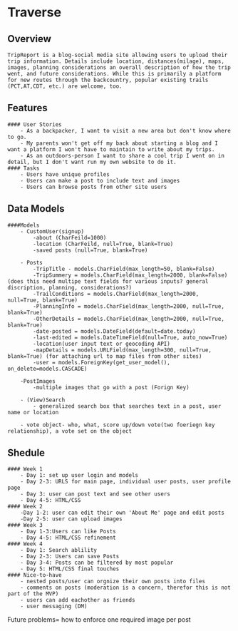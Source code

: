 # Traverse

## Overview
    TripReport is a blog-social media site allowing users to upload their trip information. Details include location, distances(milage), maps, images, planning considerations an overall description of how the trip went, and future considerations. While this is primarily a platform for new routes through the backcountry, popular existing trails (PCT,AT,CDT, etc.) are welcome, too. 

## Features
    #### User Stories
        - As a backpacker, I want to visit a new area but don't know where to go.
        - My parents won't get off my back about starting a blog and I want a platform I won't have to maintain to write about my trips.
        - As an outdoors-person I want to share a cool trip I went on in detail, but I don't want run my own website to do it. 
    #### Tasks
        - Users have unique profiles
        - Users can make a post to include text and images
        - Users can browse posts from other site users
## Data Models
    ####Models
        - CustomUser(signup)
            -about (CharFeild=1000)
            -location (CharFeild, null=True, blank=True)
            -saved posts (null=True, blank=True)

        - Posts
            -TripTitle - models.CharField(max_length=50, blank=False) 
            -TripSummery = models.CharField(max_length=2000, blank=False) (does this need multipe text fields for various inputs? general discription, planning, considerations?)
            -TrailConditions = models.CharField(max_length=2000, null=True, blank=True)
            -PlanningInfo = models.CharField(max_length=2000, null=True, blank=True)
            -OtherDetails = models.CharField(max_length=2000, null=True, blank=True)
            -date-posted = models.DateField(default=date.today)
            -last-edited = models.DateTimeField(null=True, auto_now=True)
            -location(user input text or geocoding API) 
            -mapDetails = models.URLField(max_length=300, null=True, blank=True) (for attaching url to map files from other sites)
            -user = models.ForeignKey(get_user_model(), on_delete=models.CASCADE)

        -PostImages
            -multiple images that go with a post (Forign Key)

        - (View)Search
            - generalized search box that searches text in a post, user name or location

        - vote object- who, what, score up/down vote(two foeriegn key relationship), a vote set on the object 
## Shedule
    #### Week 1 
        - Day 1: set up user login and models
        - Day 2-3: URLS for main page, individual user posts, user profile page
        - Day 3: user can post text and see other users
        - Day 4-5: HTML/CSS
    #### Week 2
        -Day 1-2: user can edit their own 'About Me' page and edit posts
        -Day 2-5: user can upload images
    #### Week 3
        - Day 1-3:Users can like Posts
        - Day 4-5: HTML/CSS refinement 
    #### Week 4
        - Day 1: Search ablility
        - Day 2-3: Users can save Posts
        - Day 3-4: Posts can be filtered by most popular
        - Day 5: HTML/CSS final touches
    #### Nice-to-have
        - nested posts/user can orgnize their own posts into files 
        - comments on posts (moderation is a concern, therefor this is not part of the MVP)
        - users can add eachother as friends
        - user messaging (DM)

Future problems= how to enforce one required image per post 